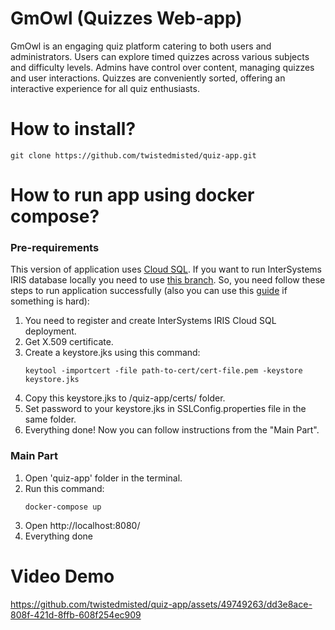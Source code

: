 # GmOwl (Quizzes Web-app)
GmOwl is an engaging quiz platform catering to both users and administrators. Users can explore timed quizzes across various subjects and difficulty levels. Admins have control over content, managing quizzes and user interactions. Quizzes are conveniently sorted, offering an interactive experience for all quiz enthusiasts.

# How to install?
```
git clone https://github.com/twistedmisted/quiz-app.git
```

# How to run app using docker compose?

### Pre-requirements
This version of application uses [Cloud SQL](https://portal.dap.isccloud.io/account/login). If you want to run InterSystems IRIS database locally you need to use [this branch](https://github.com/twistedmisted/quiz-app/tree/local-irisdb). So, you need follow these steps to run application successfully (also you can use this [guide](https://community.intersystems.com/post/connecting-cloud-sql-dbeaver-using-ssltls) if something is hard):
1. You need to register and create InterSystems IRIS Cloud SQL deployment.
2. Get X.509 certificate.
3. Create a keystore.jks using this command:
   ```
   keytool -importcert -file path-to-cert/cert-file.pem -keystore keystore.jks
   ```
4. Copy this keystore.jks to /quiz-app/certs/ folder.
5. Set password to your keystore.jks in SSLConfig.properties file in the same folder.
6. Everything done! Now you can follow instructions from the "Main Part".

### Main Part
1. Open 'quiz-app' folder in the terminal.
2. Run this command:
   ```
   docker-compose up
   ```
3. Open http://localhost:8080/
4. Everything done

# Video Demo
https://github.com/twistedmisted/quiz-app/assets/49749263/dd3e8ace-808f-421d-8ffb-608f254ec909

